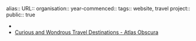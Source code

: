 alias::
URL::
organisation::
year-commenced::
tags:: website, travel
project::
public:: true

-
- [Curious and Wondrous Travel Destinations - Atlas Obscura](https://www.atlasobscura.com/)